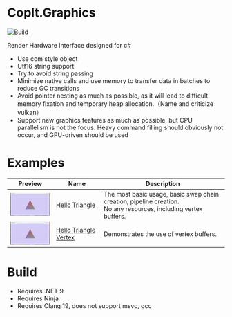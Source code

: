 # Coplt.Graphics

[![Build](../../actions/workflows/build.yml/badge.svg)](../../actions/workflows/build.yml)

Render Hardware Interface designed for c#
- Use com style object
- Utf16 string support
- Try to avoid string passing
- Minimize native calls and use memory to transfer data in batches to reduce GC transitions
- Avoid pointer nesting as much as possible, as it will lead to difficult memory fixation and temporary heap allocation.（Name and criticize vulkan）
- Support new graphics features as much as possible, but CPU parallelism is not the focus. Heavy command filling should obviously not occur, and GPU-driven should be used

# Examples

|Preview|Name|Description|
|-|-|-|
|[<img src="./Examples/HelloTriangle/HelloTriangle.png" width="128"/>](./Examples/HelloTriangle/HelloTriangle.md)|[Hello Triangle](./Examples/HelloTriangle/HelloTriangle.md)|The most basic usage, basic swap chain creation, pipeline creation.<br/>No any resources, including vertex buffers.|
|[<img src="./Examples/HelloTriangle/HelloTriangle.png" width="128"/>](./Examples/HelloTriangleVertex)|[Hello Triangle Vertex](./Examples/HelloTriangleVertex)|Demonstrates the use of vertex buffers.|

# Build

- Requires .NET 9
- Requires Ninja
- Requires Clang 19, does not support msvc, gcc
